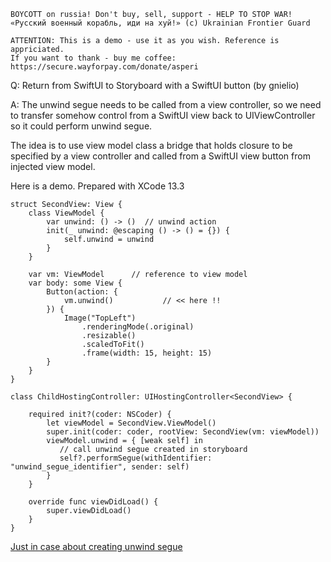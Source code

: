 ```
BOYCOTT on russia! Don't buy, sell, support - HELP TO STOP WAR!
«Русский военный корабль, иди на хуй!» (c) Ukrainian Frontier Guard

ATTENTION: This is a demo - use it as you wish. Reference is appriciated.
If you want to thank - buy me coffee: https://secure.wayforpay.com/donate/asperi
```

Q: Return from SwiftUI to Storyboard with a SwiftUI button (by gnielio)

A: The unwind segue needs to be called from a view controller, so we
need to transfer somehow control from a SwiftUI view back to UIViewController
so it could perform unwind segue.

The idea is to use view model class a bridge that holds closure to be specified
by a view controller and called from a SwiftUI view button from injected view model.

Here is a demo. Prepared with XCode 13.3

```
struct SecondView: View {
	class ViewModel {
		var unwind: () -> ()  // unwind action
		init(_ unwind: @escaping () -> () = {}) {
			self.unwind = unwind
		}
	}

	var vm: ViewModel      // reference to view model
	var body: some View {
		Button(action: {
			vm.unwind()           // << here !!
		}) {
			Image("TopLeft")
				.renderingMode(.original)
				.resizable()
				.scaledToFit()
				.frame(width: 15, height: 15)
		}
	}
}

class ChildHostingController: UIHostingController<SecondView> {

	required init?(coder: NSCoder) {
		let viewModel = SecondView.ViewModel()
		super.init(coder: coder, rootView: SecondView(vm: viewModel))
		viewModel.unwind = { [weak self] in
		   // call unwind segue created in storyboard
		   self?.performSegue(withIdentifier: "unwind_segue_identifier", sender: self)
		}
	}

	override func viewDidLoad() {
		super.viewDidLoad()
	}
}
```

[Just in case about creating unwind segue](https://medium.com/@ldeme/unwind-segues-in-swift-5-e392134c65fd)
